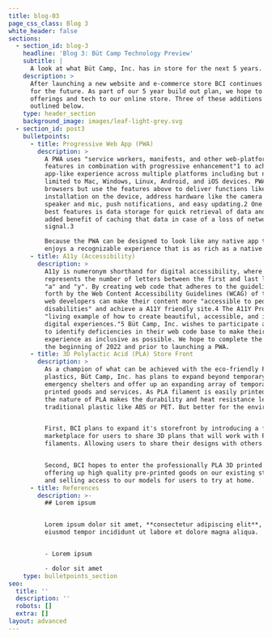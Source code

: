 ```yaml
---
title: blog-03
page_css_class: Blog 3
white_header: false
sections:
  - section_id: blog-3
    headline: 'Blog 3: Büt Camp Technology Preview'
    subtitle: |
      A look at what Büt Camp, Inc. has in store for the next 5 years.
    description: >
      After launching a new website and e-commerce store BCI continues to plan
      for the future. As part of our 5 year build out plan, we hope to bring new
      offerings and tech to our online store. Three of these additions are
      outlined below.
    type: header_section
    background_image: images/leaf-light-grey.svg
  - section_id: post3
    bulletpoints:
      - title: Progressive Web App (PWA)
        description: >
          A PWA uses "service workers, manifests, and other web-platform
          features in combination with progressive enhancement"1 to achieve an
          app-like experience across multiple platforms including but not
          limited to Mac, Windows, Linux, Android, and iOS devices. PWAs run in
          browsers but use the features above to deliver functions like
          installation on the device, address hardware like the camera or
          speaker and mic, push notifications, and easy updating.2 One of the
          best features is data storage for quick retrieval of data and the
          added benefit of caching that data in case of a loss of network
          signal.3

          Because the PWA can be designed to look like any native app the user
          enjoys a recognizable experience that is as rich as a native app.
      - title: A11y (Accessibility)
        description: >
          A11y is numeronym shorthand for digital accessibility, where the "11"
          represents the number of letters between the first and last letters
          "a" and "y". By creating web code that adheres to the guidelines set
          forth by the Web Content Accessibility Guidelines (WCAG) of the W3C
          web developers can make their content more "accessible to people with
          disabilities" and achieve a A11Y friendly site.4 The A11Y Project is a
          "living example of how to create beautiful, accessible, and inclusive
          digital experiences."5 Büt Camp, Inc. wishes to participate and plans
          to identify deficiencies in their web code base to make their shopping
          experience as inclusive as possible. We hope to complete the work in
          the beginning of 2022 and prior to launching a PWA.
      - title: 3D Polylactic Acid (PLA) Store Front
        description: >
          As a champion of what can be achieved with the eco-friendly PLA
          plastics, Büt Camp, Inc. has plans to expand beyond temporary
          emergency shelters and offer up an expanding array of temporary PLA 3D
          printed goods and services. As PLA filament is easily printed with,
          the nature of PLA makes the durability and heat resistance less than a
          traditional plastic like ABS or PET. But better for the environment.


          First, BCI plans to expand it's storefront by introducing a free
          marketplace for users to share 3D plans that will work with PLA
          filaments. Allowing users to share their designs with others.


          Second, BCI hopes to enter the professionally PLA 3D printed space by
          offering up high quality pre-printed goods on our existing store front
          and selling access to our models for users to try at home.
      - title: References
        description: >-
          ## Lorem ipsum


          Lorem ipsum dolor sit amet, **consectetur adipiscing elit**, sed do
          eiusmod tempor incididunt ut labore et dolore magna aliqua.


          - Lorem ipsum

          - dolor sit amet
    type: bulletpoints_section
seo:
  title: ''
  description: ''
  robots: []
  extra: []
layout: advanced
---
```

